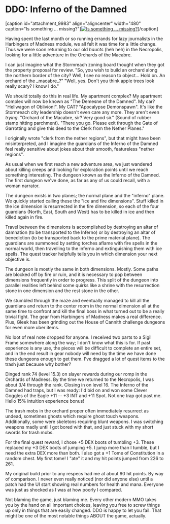 # DDO: Inferno of the Damned

[caption id="attachment\_9983" align="aligncenter" width="480" caption="Is something ... missing?"][![](http://westkarana.com/wp-content/uploads/2012/01/dndclient-2012-01-15-23-39-49-21-480x384.jpg "Is something ... missing?")](http://westkarana.com/wp-content/uploads/2012/01/dndclient-2012-01-15-23-39-49-21.jpg)[/caption]

Having spent the last month or so running errands for lazy journalists in the Harbingers of Madness module, we all felt it was time for a little change. Thus we were soon returning to our old *haunts* (heh heh) in the Necropolis, looking for a little adventure in the Orchards of the Macabre.

I can just imagine what the Stormreach zoning board thought when they got the property proposal for review. "So, you wish to build an orchard along the northern border of the city? Well, I see no reason to object... Hold on. An orchard of the \_macabre\_?" "Well, yes. Don't you think apple trees look really scary? I know I do."

We should totally do this in real life. My apartment complex? My apartment complex will now be known as "The Demesne of the Damned". My car? "Hellwagon of Oblivion!". My CAT? "Apocalypse Demonspawn". It's like the Stormreach city leadership doesn't even care any more. They aren't even *trying*. "Orchard of the Macabre, sir? Very good sir." (Sound of rubber stamp hitting parchment). "There you go. Please exit through the Gate of Garrotting and give this deed to the Clerk from the Nether Planes."

I originally wrote "clerk from the nether regions", but that might have been misinterpreted, and I imagine the guardians of the Inferno of the Damned feel really sensitive about jokes about their smooth, featureless "nether regions".

As usual when we first reach a new adventure area, we just wandered about killing creeps and looking for exploration points until we reach something interesting. The dungeon known as the Inferno of the Damned. The first dungeon we've done, as far as any of us could recall, with a woman narrator.

The dungeon exists in two planes; the normal plane and the "inferno" plane. We quickly started calling these the "ice and fire dimensions". Stuff killed in the ice dimension is resurrected in the fire dimension, so each of the four guardians (North, East, South and West) has to be killed in ice and then killed again in fire.

Travel between the dimensions is accomplished by destroying an altar of damnation (to be transported to the Inferno) or by destroying an altar of benediction (to be transported back to the prime material plane). The guardians are summoned by setting torches aflame with fire spells in the normal world, then travelling to the inferno and extinguishing them with ice spells. The quest tracker helpfully tells you in which dimension your next objective is.

The dungeon is mostly the same in both dimensions. Mostly. Some paths are blocked off by fire or ruin, and it is necessary to pop between dimensions frequently in order to progress. This split of the dungeon into parallel realities left behind some quirks like a shrine with the resurrection stone in one dimension and the rest stone in the other.

We stumbled through the maze and eventually managed to kill all the guardians and return to the center room in the normal dimension all at the same time to confront and kill the final boss in what turned out to be a really trivial fight. The gear from Harbingers of Madness makes a real difference. Plus, Gleek has been grinding out the House of Cannith challenge dungeons for even more uber items.

No loot of real note dropped for anyone. I received two parts to a Sigil Frame somewhere along the way; I don't know what this is for. If past experience is any use, the pieces will be difficult to complete an entire set, and in the end result in gear nobody will need by the time we have done these dungeons enough to get them. I've dragged a lot of quest items to the trash just because why bother?

Dinged rank 74 (level 15.3) on slayer rewards during our romp in the Orchards of Madness. By the time we returned to the Necropolis, I was about 3/4 through the rank. Closing in on level 16. The Inferno of the Damned had traps, but I was ready: I'd bid on and won some Clever Goggles of the Eagle +11 -- +3 INT and +11 Spot. Not one trap got past me. Hello 15% intuition experience bonus!

The trash mobs in the orchard proper often immediately resurrect as undead, sometimes ghosts which require ghost touch weapons. Additionally, some were skeletons requiring blunt weapons. I was switching weapons madly until I got bored with that, and just stuck with my short swords for trash mobs.

For the final quest reward, I chose +5 DEX boots of tumbling +3. These replaced my +3 DEX boots of jumping +5. I jump more than I tumble, but I need the extra DEX more than both. I also got a +1 Tome of Constitution in a random chest. My first tome! I "ate" it and my hit points jumped from 226 to 261.

My original build prior to any respecs had me at about 90 hit points. By way of comparison. I never even really noticed (nor did anyone else) until a patch had the UI start showing real numbers for health and mana. Everyone was just as shocked as I was at how poorly I compared.

Not blaming the game, just blaming me. Every other modern MMO takes you by the hand on all important choices, leaving you free to screw things up only in things that are easily changed. DDO is happy to let you fail. That might be one of the most notable things ABOUT the game, actually. 
